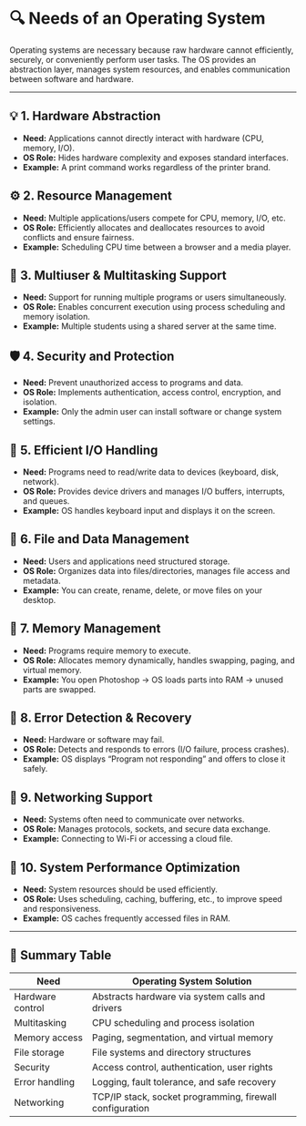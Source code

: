 # 🔍 Needs of an Operating System

Operating systems are necessary because raw hardware cannot efficiently, securely, or conveniently perform user tasks. The OS provides an abstraction layer, manages system resources, and enables communication between software and hardware.

---

## 💡 1. Hardware Abstraction
- **Need:** Applications cannot directly interact with hardware (CPU, memory, I/O).
- **OS Role:** Hides hardware complexity and exposes standard interfaces.
- **Example:** A print command works regardless of the printer brand.

## ⚙️ 2. Resource Management
- **Need:** Multiple applications/users compete for CPU, memory, I/O, etc.
- **OS Role:** Efficiently allocates and deallocates resources to avoid conflicts and ensure fairness.
- **Example:** Scheduling CPU time between a browser and a media player.

## 👥 3. Multiuser & Multitasking Support
- **Need:** Support for running multiple programs or users simultaneously.
- **OS Role:** Enables concurrent execution using process scheduling and memory isolation.
- **Example:** Multiple students using a shared server at the same time.

## 🛡️ 4. Security and Protection
- **Need:** Prevent unauthorized access to programs and data.
- **OS Role:** Implements authentication, access control, encryption, and isolation.
- **Example:** Only the admin user can install software or change system settings.

## 🔁 5. Efficient I/O Handling
- **Need:** Programs need to read/write data to devices (keyboard, disk, network).
- **OS Role:** Provides device drivers and manages I/O buffers, interrupts, and queues.
- **Example:** OS handles keyboard input and displays it on the screen.

## 📁 6. File and Data Management
- **Need:** Users and applications need structured storage.
- **OS Role:** Organizes data into files/directories, manages file access and metadata.
- **Example:** You can create, rename, delete, or move files on your desktop.

## 🧠 7. Memory Management
- **Need:** Programs require memory to execute.
- **OS Role:** Allocates memory dynamically, handles swapping, paging, and virtual memory.
- **Example:** You open Photoshop → OS loads parts into RAM → unused parts are swapped.

## 🔧 8. Error Detection & Recovery
- **Need:** Hardware or software may fail.
- **OS Role:** Detects and responds to errors (I/O failure, process crashes).
- **Example:** OS displays “Program not responding” and offers to close it safely.

## 📶 9. Networking Support
- **Need:** Systems often need to communicate over networks.
- **OS Role:** Manages protocols, sockets, and secure data exchange.
- **Example:** Connecting to Wi-Fi or accessing a cloud file.

## 🧩 10. System Performance Optimization
- **Need:** System resources should be used efficiently.
- **OS Role:** Uses scheduling, caching, buffering, etc., to improve speed and responsiveness.
- **Example:** OS caches frequently accessed files in RAM.

---

## 📝 Summary Table

| Need             | Operating System Solution                                  |
|------------------|------------------------------------------------------------|
| Hardware control | Abstracts hardware via system calls and drivers            |
| Multitasking     | CPU scheduling and process isolation                        |
| Memory access    | Paging, segmentation, and virtual memory                   |
| File storage     | File systems and directory structures                       |
| Security         | Access control, authentication, user rights                |
| Error handling   | Logging, fault tolerance, and safe recovery                 |
| Networking       | TCP/IP stack, socket programming, firewall configuration   |
